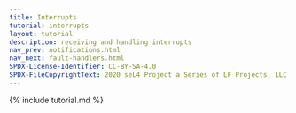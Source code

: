 ```yaml
---
title: Interrupts
tutorial: interrupts
layout: tutorial
description: receiving and handling interrupts
nav_prev: notifications.html
nav_next: fault-handlers.html
SPDX-License-Identifier: CC-BY-SA-4.0
SPDX-FileCopyrightText: 2020 seL4 Project a Series of LF Projects, LLC.
---
```

{% include tutorial.md %}
